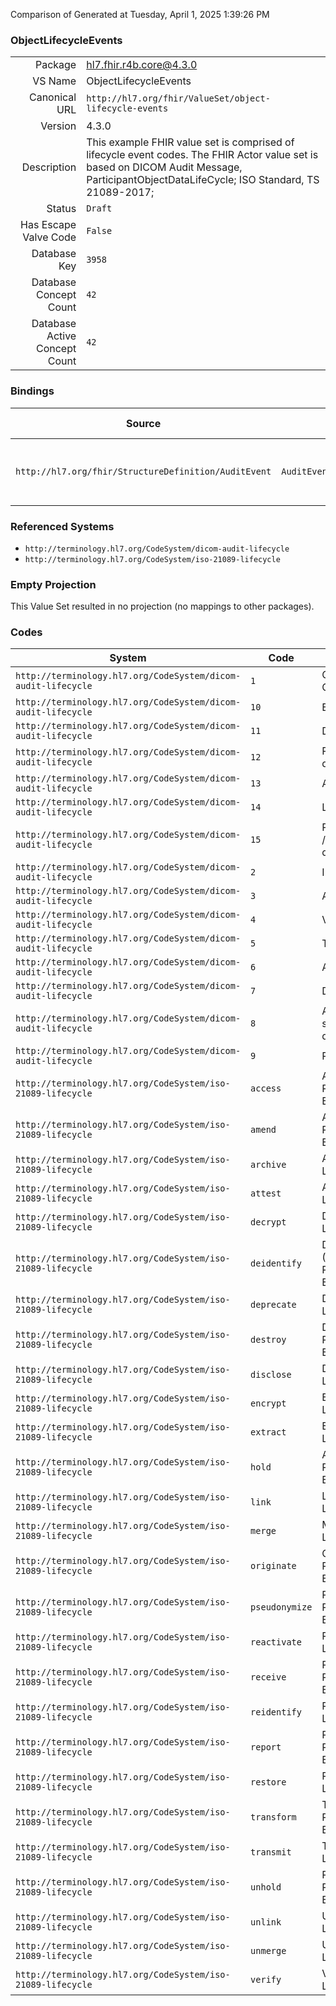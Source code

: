 Comparison of 
Generated at Tuesday, April 1, 2025 1:39:26 PM

### ObjectLifecycleEvents

|      |     |
| ---: | --- |
| Package | hl7.fhir.r4b.core@4.3.0 |
| VS Name | ObjectLifecycleEvents |
| Canonical URL | `http://hl7.org/fhir/ValueSet/object-lifecycle-events` |
| Version | 4.3.0 |
| Description | This example FHIR value set is comprised of lifecycle event codes. The FHIR Actor value set is based on    DICOM Audit Message, ParticipantObjectDataLifeCycle;   ISO Standard, TS 21089-2017; |
| Status | `Draft` |
| Has Escape Valve Code | `False` |
| Database Key | `3958` |
| Database Concept Count | `42` |
| Database Active Concept Count | `42` |
### Bindings

| Source | Element | Binding | Strength | Element Short |
| ------ | ------- | ------- | -------- | ------------- |
| `http://hl7.org/fhir/StructureDefinition/AuditEvent` | `AuditEvent.entity.lifecycle` | `http://hl7.org/fhir/ValueSet/object-lifecycle-events` | `Extensible` | Life-cycle stage for the entity |

### Referenced Systems

* `http://terminology.hl7.org/CodeSystem/dicom-audit-lifecycle`
* `http://terminology.hl7.org/CodeSystem/iso-21089-lifecycle`
### Empty Projection

This Value Set resulted in no projection (no mappings to other packages).

### Codes

| System | Code | Display |
| ------ | ---- | ------- |
| `http://terminology.hl7.org/CodeSystem/dicom-audit-lifecycle` | `1` | Origination / Creation |
| `http://terminology.hl7.org/CodeSystem/dicom-audit-lifecycle` | `10` | Export |
| `http://terminology.hl7.org/CodeSystem/dicom-audit-lifecycle` | `11` | Disclosure |
| `http://terminology.hl7.org/CodeSystem/dicom-audit-lifecycle` | `12` | Receipt of disclosure |
| `http://terminology.hl7.org/CodeSystem/dicom-audit-lifecycle` | `13` | Archiving |
| `http://terminology.hl7.org/CodeSystem/dicom-audit-lifecycle` | `14` | Logical deletion |
| `http://terminology.hl7.org/CodeSystem/dicom-audit-lifecycle` | `15` | Permanent erasure / Physical destruction |
| `http://terminology.hl7.org/CodeSystem/dicom-audit-lifecycle` | `2` | Import / Copy |
| `http://terminology.hl7.org/CodeSystem/dicom-audit-lifecycle` | `3` | Amendment |
| `http://terminology.hl7.org/CodeSystem/dicom-audit-lifecycle` | `4` | Verification |
| `http://terminology.hl7.org/CodeSystem/dicom-audit-lifecycle` | `5` | Translation |
| `http://terminology.hl7.org/CodeSystem/dicom-audit-lifecycle` | `6` | Access / Use |
| `http://terminology.hl7.org/CodeSystem/dicom-audit-lifecycle` | `7` | De-identification |
| `http://terminology.hl7.org/CodeSystem/dicom-audit-lifecycle` | `8` | Aggregation / summarization / derivation |
| `http://terminology.hl7.org/CodeSystem/dicom-audit-lifecycle` | `9` | Report |
| `http://terminology.hl7.org/CodeSystem/iso-21089-lifecycle` | `access` | Access/View Record Lifecycle Event |
| `http://terminology.hl7.org/CodeSystem/iso-21089-lifecycle` | `amend` | Amend (Update) Record Lifecycle Event |
| `http://terminology.hl7.org/CodeSystem/iso-21089-lifecycle` | `archive` | Archive Record Lifecycle Event |
| `http://terminology.hl7.org/CodeSystem/iso-21089-lifecycle` | `attest` | Attest Record Lifecycle Event |
| `http://terminology.hl7.org/CodeSystem/iso-21089-lifecycle` | `decrypt` | Decrypt Record Lifecycle Event |
| `http://terminology.hl7.org/CodeSystem/iso-21089-lifecycle` | `deidentify` | De-Identify (Anononymize) Record Lifecycle Event |
| `http://terminology.hl7.org/CodeSystem/iso-21089-lifecycle` | `deprecate` | Deprecate Record Lifecycle Event |
| `http://terminology.hl7.org/CodeSystem/iso-21089-lifecycle` | `destroy` | Destroy/Delete Record Lifecycle Event |
| `http://terminology.hl7.org/CodeSystem/iso-21089-lifecycle` | `disclose` | Disclose Record Lifecycle Event |
| `http://terminology.hl7.org/CodeSystem/iso-21089-lifecycle` | `encrypt` | Encrypt Record Lifecycle Event |
| `http://terminology.hl7.org/CodeSystem/iso-21089-lifecycle` | `extract` | Extract Record Lifecycle Event |
| `http://terminology.hl7.org/CodeSystem/iso-21089-lifecycle` | `hold` | Add Legal Hold Record Lifecycle Event |
| `http://terminology.hl7.org/CodeSystem/iso-21089-lifecycle` | `link` | Link Record Lifecycle Event |
| `http://terminology.hl7.org/CodeSystem/iso-21089-lifecycle` | `merge` | Merge Record Lifecycle Event |
| `http://terminology.hl7.org/CodeSystem/iso-21089-lifecycle` | `originate` | Originate/Retain Record Lifecycle Event |
| `http://terminology.hl7.org/CodeSystem/iso-21089-lifecycle` | `pseudonymize` | Pseudonymize Record Lifecycle Event |
| `http://terminology.hl7.org/CodeSystem/iso-21089-lifecycle` | `reactivate` | Re-activate Record Lifecycle Event |
| `http://terminology.hl7.org/CodeSystem/iso-21089-lifecycle` | `receive` | Receive/Retain Record Lifecycle Event |
| `http://terminology.hl7.org/CodeSystem/iso-21089-lifecycle` | `reidentify` | Re-identify Record Lifecycle Event |
| `http://terminology.hl7.org/CodeSystem/iso-21089-lifecycle` | `report` | Report (Output) Record Lifecycle Event |
| `http://terminology.hl7.org/CodeSystem/iso-21089-lifecycle` | `restore` | Restore Record Lifecycle Event |
| `http://terminology.hl7.org/CodeSystem/iso-21089-lifecycle` | `transform` | Transform/Translate Record Lifecycle Event |
| `http://terminology.hl7.org/CodeSystem/iso-21089-lifecycle` | `transmit` | Transmit Record Lifecycle Event |
| `http://terminology.hl7.org/CodeSystem/iso-21089-lifecycle` | `unhold` | Remove Legal Hold Record Lifecycle Event |
| `http://terminology.hl7.org/CodeSystem/iso-21089-lifecycle` | `unlink` | Unlink Record Lifecycle Event |
| `http://terminology.hl7.org/CodeSystem/iso-21089-lifecycle` | `unmerge` | Unmerge Record Lifecycle Event |
| `http://terminology.hl7.org/CodeSystem/iso-21089-lifecycle` | `verify` | Verify Record Lifecycle Event |
